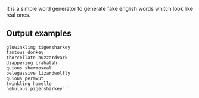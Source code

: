 It is a simple word generator to generate fake english words whitch look like real ones.

## Output examples

```nebullient sealcondorm
glowinkling tigersharkey
fantous donkey
thorcellate buzzardvark
diappering crabatah
quious shermoseal
belegassive lizardwolfly
quious permwut
twinkling hamelle
nebulous pigersharkey```